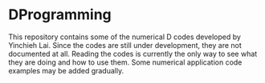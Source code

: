 # DProgramming
This repository contains some of the numerical D codes developed by Yinchieh Lai. Since the codes are still under development, they are not documented at all. Reading the codes is currently the only way to see what they are doing and how to use them. Some numerical application code examples may be added gradually. 

